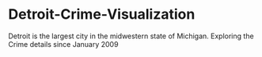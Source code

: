 # Detroit-Crime-Visualization
Detroit is the largest city in the midwestern state of Michigan. Exploring the Crime details since January 2009
